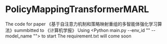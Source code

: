 # PolicyMappingTransformerMARL
The code for paper 《基于自注意力机制和策略映射重组的多智能体强化学习算法》summbitted to  《计算机学报》
Using <Python main.py --env_id "" --model_name ""> to start
The requirement.txt will come soon
